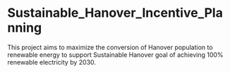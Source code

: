 # Sustainable_Hanover_Incentive_Planning
This project aims to maximize the conversion of Hanover population to renewable energy to support Sustainable Hanover goal of achieving 100% renewable electricity by 2030.
